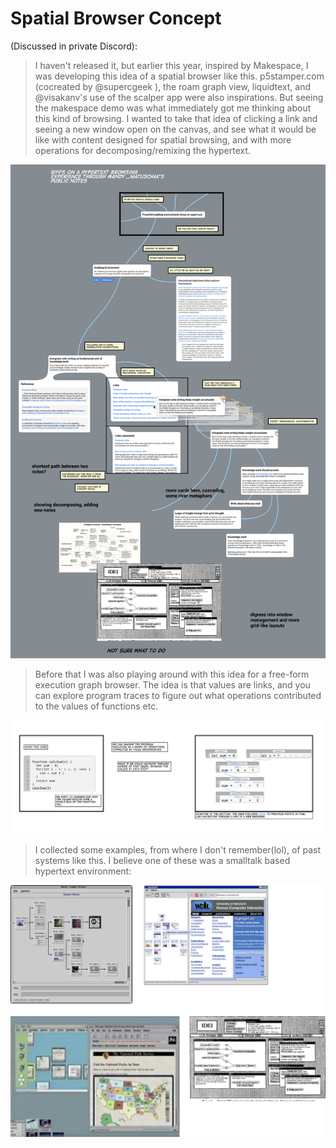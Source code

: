 # Spatial Browser Concept

(Discussed in private Discord):

> I haven't released it, but earlier this year, inspired by Makespace, I was developing this idea of a spatial browser like this. p5stamper.com (cocreated by @supercgeek ), the roam graph view, liquidtext, and @visakanv's use of the scalper app were also inspirations. But seeing the makespace demo was what immediately got me thinking about this kind of browsing. I wanted to take that idea of clicking a link and seeing a new window open on the canvas, and see what it would be like with content designed for spatial browsing, and with more operations for decomposing/remixing the hypertext.

![first image](1.png)

> Before that I was also playing around with this idea for a free-form execution graph browser. The idea is that values are links, and you can explore program traces to figure out what operations contributed to the values of functions etc.

![second image](2.png)

> I collected some examples, from where I don't remember(lol), of past systems like this. I believe one of these was a smalltalk based hypertext environment:

![third image](3.png)
